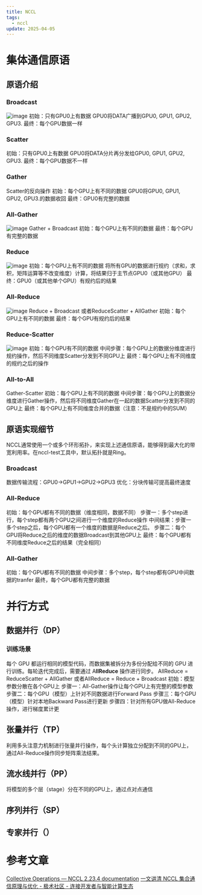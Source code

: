 ```yaml
---
title: NCCL
tags:
  - nccl
update: 2025-04-05
---
```

# 集体通信原语
## 原语介绍
### Broadcast
![image](https://picture.zhaozhan.site/nccl-broadcast.png)
初始：只有GPU0上有数据
GPU0将DATA广播到GPU0, GPU1, GPU2, GPU3.
最终：每个GPU数据一样
### Scatter
初始：只有GPU0上有数据
GPU0将DATA分片再分发给GPU0, GPU1, GPU2, GPU3.
最终：每个GPU数据不一样
### Gather
Scatter的反向操作
初始：每个GPU上有不同的数据
GPU0将GPU0, GPU1, GPU2, GPU3.的数据收回
最终：GPU0有完整的数据
### All-Gather
![image](https://picture.zhaozhan.site/nccl-allgather.png)
Gather + Broadcast
初始：每个GPU上有不同的数据
最终：每个GPU有完整的数据
### Reduce
![image](https://picture.zhaozhan.site/nccl-reduce.png)
初始：每个GPU上有不同的数据
将所有GPU的数据进行规约（求和，求积，矩阵运算等不改变维度）计算，将结果归于主节点GPU0（或其他GPU）
最终：GPU0（或其他单个GPU）有规约后的结果
### All-Reduce
![image](https://picture.zhaozhan.site/nccl-allreduce.png)
Reduce + Broadcast
或者ReduceScatter + AllGather
初始：每个GPU上有不同的数据
最终：每个GPU有规约后的结果
### Reduce-Scatter
![image](https://picture.zhaozhan.site/nccl-reduce-scatter.png)
初始：每个GPU有不同的数据
中间步骤：每个GPU上的数据分维度进行规约操作，然后不同维度Scatter分发到不同GPU上
最终：每个GPU上有不同维度的规约之后的操作
### All-to-All
Gather-Scatter
初始：每个GPU上有不同的数据
中间步骤：每个GPU上的数据分维度进行Gather操作，然后将不同维度Gather在一起的数据Scatter分发到不同的GPU上
最终：每个GPU上有不同维度合并的数据（注意：不是规约中的SUM）
## 原语实现细节
NCCL通常使用一个或多个环形拓扑，来实现上述通信原语，能够得到最大化的带宽利用率。在nccl-test工具中，默认拓扑就是Ring。
### Broadcast
数据传输流程：GPU0→GPU1→GPU2→GPU3
优化：分块传输可提高最终速度
### All-Reduce
初始：每个GPU都有不同的数据（维度相同，数据不同）
步骤一：多个step进行，每个step都有两个GPU之间进行一个维度的Reduce操作
中间结果：步骤一多个step之后，每个GPU都有一个维度的数据是Reduce之后。
步骤二：每个GPU将Reduce之后的维度的数据Broadcast到其他GPU上
最终：每个GPU都有不同维度Reduce之后的结果（完全相同）
### All-Gather
初始：每个GPU都有不同的数据
中间步骤：多个step，每个step都有GPU中间数据的tranfer
最终，每个GPU都有完整的数据
# 并行方式
## 数据并行（DP）
### 训练场景
每个 GPU 都运行相同的模型代码，而数据集被拆分为多份分配给不同的 GPU 进行训练。每轮迭代完成后，需要通过 A**llReduce** 操作进行同步。 AllReduce \= ReduceScatter + AllGather
或者AllReduce \= Reduce + Broadcast
初始：模型参数分散在各个GPU上
步骤一：All-Gather操作让每个GPU上有完整的模型参数
步骤二：每个GPU（模型）上针对不同数据进行Forward Pass
步骤三：每个GPU（模型）针对本地Backward Pass进行更新
步骤四：针对所有GPU做All-Reduce操作，进行梯度累计更
## 张量并行（TP）
利用多头注意力机制进行张量并行操作，每个头计算独立分配到不同的GPU上，通过All-Reduce操作同步矩阵乘法结果。
## 流水线并行（PP）
将模型的多个层（stage）分在不同的GPU上，通过点对点通信
## 序列并行（SP）
## 专家并行（）
# 参考文章
[Collective Operations — NCCL 2.23.4 documentation](https://docs.nvidia.com/deeplearning/nccl/user-guide/docs/usage/collectives.html)
[一文讲清 NCCL 集合通信原理与优化 - 极术社区 - 连接开发者与智能计算生态](https://aijishu.com/a/1060000000483892)